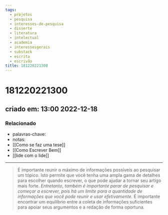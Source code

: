 ```yaml
---
tags:
  - projetos
  - pesquisa
  - interesses-de-pesquisa
  - disserte
  - literatura
  - intelectual
  - academia
  - interessesgerais
  - substack
  - escrita
  - escrivão
title: 181220221300
---
```

# 181220221300
## criado em: 13:00 2022-12-18

### Relacionado
- palavras-chave: 
- notas: 
- [[Como se faz uma tese]]
- [[Como Escrever Bem]]
- [[lide com o lide]]
---
>É importante reunir o máximo de informações possíveis ao pesquisar um tópico. Isto permite que você tenha uma ampla gama de detalhes para escolher quando escrever, o que pode ajudar a tornar seu artigo mais forte. *Entretanto, também é importante parar de pesquisar e começar a escrever, pois há um limite para a quantidade de informações que você pode reunir e usar efetivamente.* É importante encontrar um equilíbrio entre a coleta de informações suficientes para apoiar seus argumentos e a redação de forma oportuna.